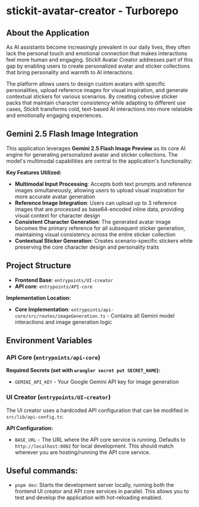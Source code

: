 # stickit-avatar-creator - Turborepo

## About the Application

As AI assistants become increasingly prevalent in our daily lives, they often lack the personal touch and emotional connection that makes interactions feel more human and engaging. StickIt Avatar Creator addresses part of this gap by enabling users to create personalized avatar and sticker collections that bring personality and warmth to AI interactions.

The platform allows users to design custom avatars with specific personalities, upload reference images for visual inspiration, and generate contextual stickers for various scenarios. By creating cohesive sticker packs that maintain character consistency while adapting to different use cases, StickIt transforms cold, text-based AI interactions into more relatable and emotionally engaging experiences.


## Gemini 2.5 Flash Image Integration

This application leverages **Gemini 2.5 Flash Image Preview** as its core AI engine for generating personalized avatar and sticker collections. The model's multimodal capabilities are central to the application's functionality:


**Key Features Utilized:**
- **Multimodal Input Processing**: Accepts both text prompts and reference images simultaneously, allowing users to upload visual inspiration for more accurate avatar generation
- **Reference Image Integration**: Users can upload up to 3 reference images that are processed as base64-encoded inline data, providing visual context for character design
- **Consistent Character Generation**: The generated avatar image becomes the primary reference for all subsequent sticker generation, maintaining visual consistency across the entire sticker collection
- **Contextual Sticker Generation**: Creates scenario-specific stickers while preserving the core character design and personality traits


## Project Structure

- **Frontend Base**: `entrypoints/UI-creator`
- **API core**: `entrypoints/API-core`


**Implementation Location:**
- **Core Implementation**: `entrypoints/api-core/src/routes/imageGeneration.ts` - Contains all Gemini model interactions and image generation logic

## Environment Variables

### API Core (`entrypoints/api-core`)

**Required Secrets (set with `wrangler secret put SECRET_NAME`):**
- `GEMINI_API_KEY` - Your Google Gemini API key for image generation

### UI Creator (`entrypoints/UI-creator`)

The UI creator uses a hardcoded API configuration that can be modified in `src/lib/api-config.ts`:

**API Configuration:**
- `BASE_URL` - The URL where the API core service is running. Defaults to `http://localhost:8002` for local development. This should match wherever you are hosting/running the API core service.


## Useful commands:
- `pnpm dev`: Starts the development server locally, running both the frontend UI creator and API core services in parallel. This allows you to test and develop the application with hot-reloading enabled.